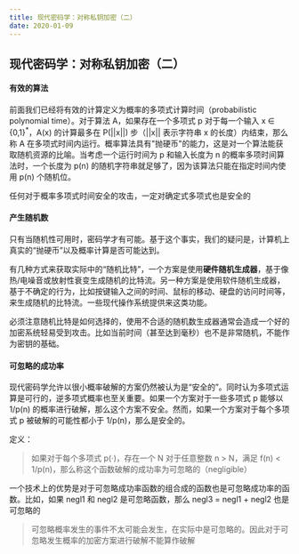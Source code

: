 ```yaml
---
title: 现代密码学：对称私钥加密（二）
date: 2020-01-09
---
```



## 现代密码学：对称私钥加密（二）



#### 有效的算法

前面我们已经将有效的计算定义为概率的多项式计算时间（probabilistic polynomial time）。对于算法 A，如果存在一个多项式 p 对于每一个输入 x ∈ {0,1}<sup>*</sup>，A(x) 的计算最多在 P(||x||) 步（||x|| 表示字符串 x 的长度）内结束，那么称 A 在多项式时间内运行。概率算法具有"抛硬币"的能力，这是对一个算法能获取随机资源的比喻。当考虑一个运行时间为 p 和输入长度为 n 的概率多项时间算法时，一个长度为 p(n) 的随机字符串就足够了，因为该算法只能在指定时间内使用 p(n) 个随机位。

任何对于概率多项式时间安全的攻击，一定对确定式多项式也是安全的



#### 产生随机数

只有当随机性可用时，密码学才有可能。基于这个事实，我们的疑问是，计算机上真实的“抛硬币”以及概率计算是否可能达到。

有几种方式来获取实际中的“随机比特”，一个方案是使用**硬件随机生成器**，基于像热/电噪音或放射性衰变生成随机的比特流。另一种方案是使用软件随机生成器，基于不确定的行为，比如按键输入之间的时间、鼠标的移动、硬盘的访问时间等，来生成随机的比特流。一些现代操作系统提供来这类功能。

必须注意随机比特是如何选择的，使用不合适的随机数生成器通常会造成一个好的加密系统轻易受到攻击。比如当前时间（甚至达到毫秒）也不是非常随机，不能作为密钥的基础。



#### 可忽略的成功率

现代密码学允许以很小概率破解的方案仍然被认为是“安全的”。同时认为多项式运算是可行的，逆多项式概率也至关重要。如果一个方案对于一些多项式 p 能够以 1/p(n) 的概率进行破解，那么这个方案不安全。然而，如果一个方案对于每个多项式 p 被破解的可能性都小于 1/p(n)，那么是安全的。

定义：

> 如果对于每个多项式 p(·)，存在一个 N 对于任意整数 n > N，满足 f(n) < 1/p(n)，那么称这个函数破解的成功率为可忽略的（negligible）


一个技术上的优势是对于可忽略成功率函数的组合成的函数也是可忽略成功率的函数。比如，如果 negl1 和 negl2 是可忽略函数，那么 negl3 = negl1 + negl2 也是可忽略的

> 可忽略概率发生的事件不太可能会发生，在实际中是可忽略的。因此对于可忽略发生概率的加密方案进行破解不能算作破解

